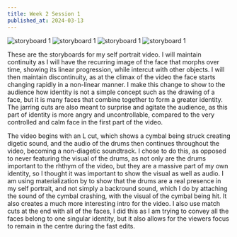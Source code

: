 ```yaml
---
title: Week 2 Session 1
published_at: 2024-03-13
---
```


![storyboard 1](/W01S1/Storyboard%201.jpg)
![storyboard 1](/W01S1/Storyboard%202.jpg)
![storyboard 1](/W01S1/Storyboard%203.jpg)
![storyboard 1](/W01S1/Storyboard%204.jpg)

These are the storyboards for my self portrait video. I will maintain continuity as I will have the recurring image of the face that morphs over time, showing its linear progression, while intercut with other objects. I will then maintain discontinuity, as at the climax of the video the face starts changing rapidly in a non-linear manner. I make this change to show to the audience how identity is not a simple concept such as the drawing of a face, but it is many faces that combine together to form a greater identity. The jarring cuts are also meant to surprise and agitate the audience, as this part of identity is more angry and uncontrollable, compared to the very controlled and calm face in the first part of the video. 

The video begins with an L cut, which shows a cymbal being struck creating digetic sound, and the audio of the drums then continues throughout the video, becoming a non-diagetic soundtrack. I chose to do this, as opposed to never featuring the visual of the drums, as not only are the drums important to the rhthym of the video, but they are a massive part of my own identity, so I thought it was important to show the visual as well as audio. I am using materialization by to show that the drums are a real presence in my self portrait, and not simply a backround sound, which I do by attaching the sound of the cymbal crashing, with the visual of the cymbal being hit. It also creates a much more interesting intro for the video. I also use match cuts at the end with all of the faces, I did this as I am trying to convey all the faces belong to one singular identity, but it also allows for the viewers focus to remain in the centre during the fast edits.